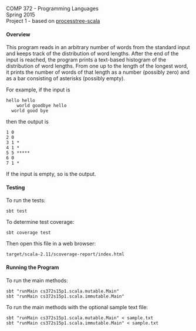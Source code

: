COMP 372 - Programming Languages  
Spring 2015  
Project 1 - based on [processtree-scala](https://github.com/LoyolaChicagoCode/processtree-scala)  

#### Overview

This program reads in an arbitrary number of words from the standard input and keeps track of the distribution of word lengths.
After the end of the input is reached, the program prints a text-based histogram of the distribution of word lengths.
From one up to the length of the longest word, it prints the number of words of that length as a number (possibly zero)
and as a bar consisting of asterisks (possibly empty).

For example, if the input is

    hello hello
        world goodbye hello
      world good bye

then the output is

    1 0
    2 0
    3 1 *
    4 1 *
    5 5 *****
    6 0
    7 1 *

If the input is empty, so is the output.

#### Testing

To run the tests:

    sbt test

To determine test coverage:

    sbt coverage test

Then open this file in a web browser:

    target/scala-2.11/scoverage-report/index.html

#### Running the Program

To run the main methods:

    sbt "runMain cs372s15p1.scala.mutable.Main"
    sbt "runMain cs372s15p1.scala.immutable.Main"

To run the main methods with the optional sample text file:

    sbt "runMain cs372s15p1.scala.mutable.Main" < sample.txt
    sbt "runMain cs372s15p1.scala.immutable.Main" < sample.txt

